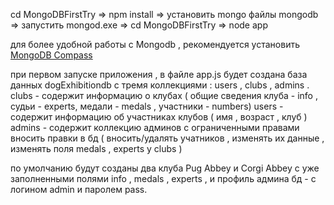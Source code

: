 cd MongoDBFirstTry  =>
npm install  =>
установить mongo файлы mongodb =>
запустить mongod.exe => 
cd MongoDBFirstTry =>
node app

для более удобной работы с Mongodb , рекомендуется установить [MongoDB Compass](https://www.mongodb.com/products/compass)

при первом запуске приложения , в файле app.js будет создана база данных dogExhibitiondb с тремя коллекциями :
users , clubs , admins .
clubs - содержит информацию о клубах ( общие сведения клуба - info , судьи - experts, медали - medals , участники - numbers)
users - содержит информацию об участниках клубов ( имя , возраст , клуб )
admins - содержит коллекцию админов с ограниченными правами вносить правки в бд ( вноcить/удалять учатников , изменять их данные , изменять поля  medals , experts у clubs )

по умолчанию будут созданы два клуба Pug Abbey и Corgi Abbey с уже заполненными полями info , medals , experts , 
и профиль админа бд  - с логином admin и паролем pass.



